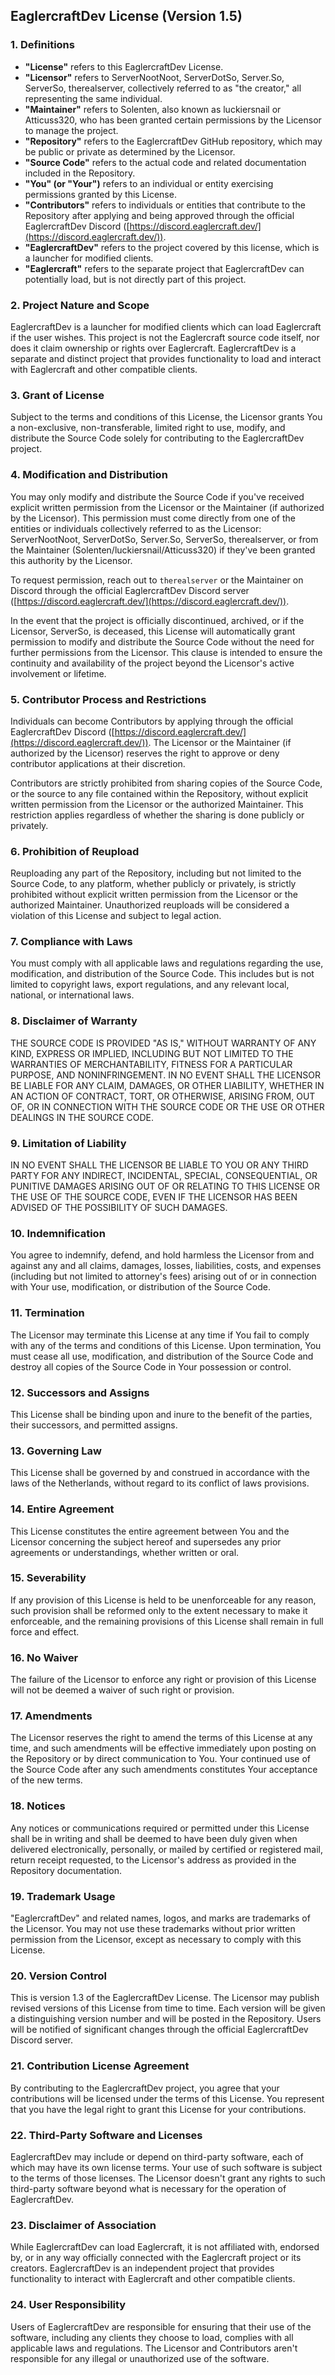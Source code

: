 ## EaglercraftDev License (Version 1.5)

### 1. Definitions

- **"License"** refers to this EaglercraftDev License.
- **"Licensor"** refers to ServerNootNoot, ServerDotSo, Server.So, ServerSo, therealserver, collectively referred to as "the creator," all representing the same individual.
- **"Maintainer"** refers to Solenten, also known as luckiersnail or Atticuss320, who has been granted certain permissions by the Licensor to manage the project.
- **"Repository"** refers to the EaglercraftDev GitHub repository, which may be public or private as determined by the Licensor.
- **"Source Code"** refers to the actual code and related documentation included in the Repository.
- **"You" (or "Your")** refers to an individual or entity exercising permissions granted by this License.
- **"Contributors"** refers to individuals or entities that contribute to the Repository after applying and being approved through the official EaglercraftDev Discord ([https://discord.eaglercraft.dev/](https://discord.eaglercraft.dev/)).
- **"EaglercraftDev"** refers to the project covered by this license, which is a launcher for modified clients.
- **"Eaglercraft"** refers to the separate project that EaglercraftDev can potentially load, but is not directly part of this project.

### 2. Project Nature and Scope

EaglercraftDev is a launcher for modified clients which can load Eaglercraft if the user wishes. This project is not the Eaglercraft source code itself, nor does it claim ownership or rights over Eaglercraft. EaglercraftDev is a separate and distinct project that provides functionality to load and interact with Eaglercraft and other compatible clients.

### 3. Grant of License

Subject to the terms and conditions of this License, the Licensor grants You a non-exclusive, non-transferable, limited right to use, modify, and distribute the Source Code solely for contributing to the EaglercraftDev project.

### 4. Modification and Distribution

You may only modify and distribute the Source Code if you've received explicit written permission from the Licensor or the Maintainer (if authorized by the Licensor). This permission must come directly from one of the entities or individuals collectively referred to as the Licensor: ServerNootNoot, ServerDotSo, Server.So, ServerSo, therealserver, or from the Maintainer (Solenten/luckiersnail/Atticuss320) if they've been granted this authority by the Licensor.

To request permission, reach out to `therealserver` or the Maintainer on Discord through the official EaglercraftDev Discord server ([https://discord.eaglercraft.dev/](https://discord.eaglercraft.dev/)).

In the event that the project is officially discontinued, archived, or if the Licensor, ServerSo, is deceased, this License will automatically grant permission to modify and distribute the Source Code without the need for further permissions from the Licensor. This clause is intended to ensure the continuity and availability of the project beyond the Licensor's active involvement or lifetime.

### 5. Contributor Process and Restrictions

Individuals can become Contributors by applying through the official EaglercraftDev Discord ([https://discord.eaglercraft.dev/](https://discord.eaglercraft.dev/)). The Licensor or the Maintainer (if authorized by the Licensor) reserves the right to approve or deny contributor applications at their discretion.

Contributors are strictly prohibited from sharing copies of the Source Code, or the source to any file contained within the Repository, without explicit written permission from the Licensor or the authorized Maintainer. This restriction applies regardless of whether the sharing is done publicly or privately.

### 6. Prohibition of Reupload

Reuploading any part of the Repository, including but not limited to the Source Code, to any platform, whether publicly or privately, is strictly prohibited without explicit written permission from the Licensor or the authorized Maintainer. Unauthorized reuploads will be considered a violation of this License and subject to legal action.

### 7. Compliance with Laws

You must comply with all applicable laws and regulations regarding the use, modification, and distribution of the Source Code. This includes but is not limited to copyright laws, export regulations, and any relevant local, national, or international laws.

### 8. Disclaimer of Warranty

THE SOURCE CODE IS PROVIDED "AS IS," WITHOUT WARRANTY OF ANY KIND, EXPRESS OR IMPLIED, INCLUDING BUT NOT LIMITED TO THE WARRANTIES OF MERCHANTABILITY, FITNESS FOR A PARTICULAR PURPOSE, AND NONINFRINGEMENT. IN NO EVENT SHALL THE LICENSOR BE LIABLE FOR ANY CLAIM, DAMAGES, OR OTHER LIABILITY, WHETHER IN AN ACTION OF CONTRACT, TORT, OR OTHERWISE, ARISING FROM, OUT OF, OR IN CONNECTION WITH THE SOURCE CODE OR THE USE OR OTHER DEALINGS IN THE SOURCE CODE.

### 9. Limitation of Liability

IN NO EVENT SHALL THE LICENSOR BE LIABLE TO YOU OR ANY THIRD PARTY FOR ANY INDIRECT, INCIDENTAL, SPECIAL, CONSEQUENTIAL, OR PUNITIVE DAMAGES ARISING OUT OF OR RELATING TO THIS LICENSE OR THE USE OF THE SOURCE CODE, EVEN IF THE LICENSOR HAS BEEN ADVISED OF THE POSSIBILITY OF SUCH DAMAGES.

### 10. Indemnification

You agree to indemnify, defend, and hold harmless the Licensor from and against any and all claims, damages, losses, liabilities, costs, and expenses (including but not limited to attorney's fees) arising out of or in connection with Your use, modification, or distribution of the Source Code.

### 11. Termination

The Licensor may terminate this License at any time if You fail to comply with any of the terms and conditions of this License. Upon termination, You must cease all use, modification, and distribution of the Source Code and destroy all copies of the Source Code in Your possession or control.

### 12. Successors and Assigns

This License shall be binding upon and inure to the benefit of the parties, their successors, and permitted assigns.

### 13. Governing Law

This License shall be governed by and construed in accordance with the laws of the Netherlands, without regard to its conflict of laws provisions.

### 14. Entire Agreement

This License constitutes the entire agreement between You and the Licensor concerning the subject hereof and supersedes any prior agreements or understandings, whether written or oral.

### 15. Severability

If any provision of this License is held to be unenforceable for any reason, such provision shall be reformed only to the extent necessary to make it enforceable, and the remaining provisions of this License shall remain in full force and effect.

### 16. No Waiver

The failure of the Licensor to enforce any right or provision of this License will not be deemed a waiver of such right or provision.

### 17. Amendments

The Licensor reserves the right to amend the terms of this License at any time, and such amendments will be effective immediately upon posting on the Repository or by direct communication to You. Your continued use of the Source Code after any such amendments constitutes Your acceptance of the new terms.

### 18. Notices

Any notices or communications required or permitted under this License shall be in writing and shall be deemed to have been duly given when delivered electronically, personally, or mailed by certified or registered mail, return receipt requested, to the Licensor's address as provided in the Repository documentation.

### 19. Trademark Usage

"EaglercraftDev" and related names, logos, and marks are trademarks of the Licensor. You may not use these trademarks without prior written permission from the Licensor, except as necessary to comply with this License.

### 20. Version Control

This is version 1.3 of the EaglercraftDev License. The Licensor may publish revised versions of this License from time to time. Each version will be given a distinguishing version number and will be posted in the Repository. Users will be notified of significant changes through the official EaglercraftDev Discord server.

### 21. Contribution License Agreement

By contributing to the EaglercraftDev project, you agree that your contributions will be licensed under the terms of this License. You represent that you have the legal right to grant this License for your contributions.

### 22. Third-Party Software and Licenses

EaglercraftDev may include or depend on third-party software, each of which may have its own license terms. Your use of such software is subject to the terms of those licenses. The Licensor doesn't grant any rights to such third-party software beyond what is necessary for the operation of EaglercraftDev.

### 23. Disclaimer of Association

While EaglercraftDev can load Eaglercraft, it is not affiliated with, endorsed by, or in any way officially connected with the Eaglercraft project or its creators. EaglercraftDev is an independent project that provides functionality to interact with Eaglercraft and other compatible clients.

### 24. User Responsibility

Users of EaglercraftDev are responsible for ensuring that their use of the software, including any clients they choose to load, complies with all applicable laws and regulations. The Licensor and Contributors aren't responsible for any illegal or unauthorized use of the software.
